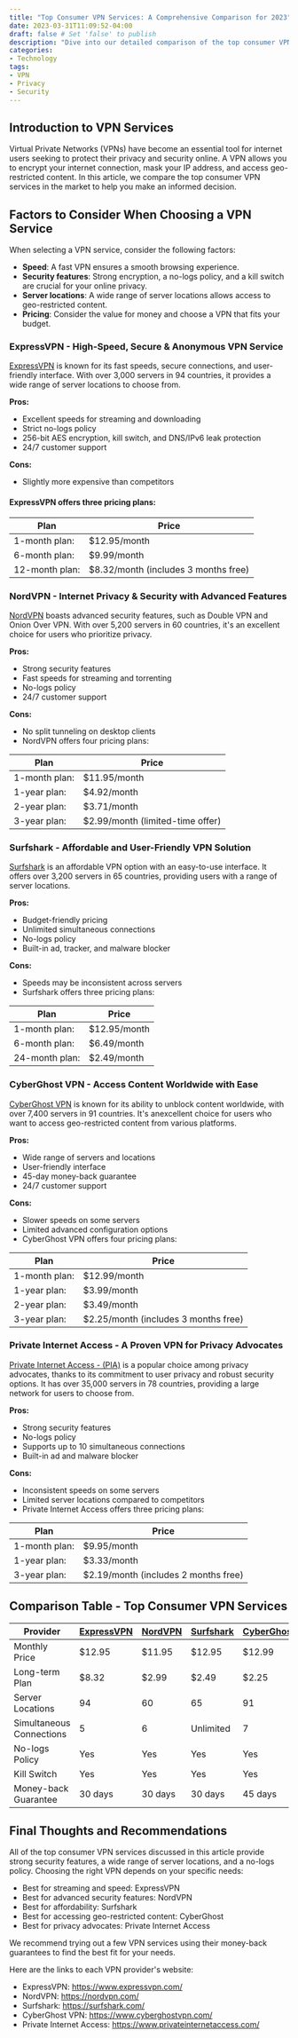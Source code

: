 ```yaml
---
title: "Top Consumer VPN Services: A Comprehensive Comparison for 2023"
date: 2023-03-31T11:09:52-04:00
draft: false # Set 'false' to publish
description: "Dive into our detailed comparison of the top consumer VPN services in 2023, as we help you choose the right VPN for your needs. Explore features, pricing, and more to find the perfect fit."
categories:
- Technology
tags:
- VPN
- Privacy
- Security
---
```


## Introduction to VPN Services

Virtual Private Networks (VPNs) have become an essential tool for internet users seeking to protect their privacy and security online. A VPN allows you to encrypt your internet connection, mask your IP address, and access geo-restricted content. In this article, we compare the top consumer VPN services in the market to help you make an informed decision.

## Factors to Consider When Choosing a VPN Service

When selecting a VPN service, consider the following factors:

* **Speed**: A fast VPN ensures a smooth browsing experience.
* **Security features**: Strong encryption, a no-logs policy, and a kill switch are crucial for your online privacy.
* **Server locations**: A wide range of server locations allows access to geo-restricted content.
* **Pricing**: Consider the value for money and choose a VPN that fits your budget.

### ExpressVPN - High-Speed, Secure & Anonymous VPN Service

[ExpressVPN](https://www.expressvpn.com/) is known for its fast speeds, secure connections, and user-friendly interface. With over 3,000 servers in 94 countries, it provides a wide range of server locations to choose from.

**Pros:**

* Excellent speeds for streaming and downloading
* Strict no-logs policy
* 256-bit AES encryption, kill switch, and DNS/IPv6 leak protection
* 24/7 customer support

**Cons:**

* Slightly more expensive than competitors

#### ExpressVPN offers three pricing plans:

Plan | Price
-- | --
1-month plan: | $12.95/month
6-month plan: | $9.99/month
12-month plan: | $8.32/month (includes 3 months free)

### NordVPN - Internet Privacy & Security with Advanced Features

[NordVPN](https://nordvpn.com/) boasts advanced security features, such as Double VPN and Onion Over VPN. With over 5,200 servers in 60 countries, it's an excellent choice for users who prioritize privacy.

**Pros:**

* Strong security features
* Fast speeds for streaming and torrenting
* No-logs policy
* 24/7 customer support

**Cons:**

* No split tunneling on desktop clients
* NordVPN offers four pricing plans:

Plan | Price
-- | --
1-month plan: | $11.95/month
1-year plan: | $4.92/month
2-year plan: | $3.71/month
3-year plan: | $2.99/month (limited-time offer)

### Surfshark - Affordable and User-Friendly VPN Solution

[Surfshark](https://surfshark.com/) is an affordable VPN option with an easy-to-use interface. It offers over 3,200 servers in 65 countries, providing users with a range of server locations.

**Pros:**

* Budget-friendly pricing
* Unlimited simultaneous connections
* No-logs policy
* Built-in ad, tracker, and malware blocker

**Cons:**

* Speeds may be inconsistent across servers
* Surfshark offers three pricing plans:

Plan | Price
-- | --
1-month plan: | $12.95/month
6-month plan: | $6.49/month
24-month plan: | $2.49/month

### CyberGhost VPN - Access Content Worldwide with Ease

[CyberGhost VPN](https://www.cyberghostvpn.com/) is known for its ability to unblock content worldwide, with over 7,400 servers in 91 countries. It's anexcellent choice for users who want to access geo-restricted content from various platforms.

**Pros:**

* Wide range of servers and locations
* User-friendly interface
* 45-day money-back guarantee
* 24/7 customer support

**Cons:**

* Slower speeds on some servers
* Limited advanced configuration options
* CyberGhost VPN offers four pricing plans:

Plan | Price
-- | --
1-month plan: | $12.99/month
1-year plan: | $3.99/month
2-year plan: | $3.49/month
3-year plan: | $2.25/month (includes 3 months free)

### Private Internet Access - A Proven VPN for Privacy Advocates

[Private Internet Access - (PIA)](https://www.privateinternetaccess.com/) is a popular choice among privacy advocates, thanks to its commitment to user privacy and robust security options. It has over 35,000 servers in 78 countries, providing a large network for users to choose from.

**Pros:**

* Strong security features
* No-logs policy
* Supports up to 10 simultaneous connections
* Built-in ad and malware blocker

**Cons:**

* Inconsistent speeds on some servers
* Limited server locations compared to competitors
* Private Internet Access offers three pricing plans:

Plan | Price
-- | --
1-month plan: | $9.95/month
1-year plan: | $3.33/month
3-year plan: | $2.19/month (includes 2 months free)

## Comparison Table - Top Consumer VPN Services

| Provider          | [ExpressVPN](https://www.expressvpn.com/) | [NordVPN](https://nordvpn.com/) | [Surfshark](https://surfshark.com/) | [CyberGhost](https://www.cyberghostvpn.com/) | [PIA](https://www.privateinternetaccess.com/)          |
|-------------------|------------|---------|-----------|------------|--------------|
| Monthly Price     | $12.95     | $11.95  | $12.95    | $12.99     | $9.95        |
| Long-term Plan    | $8.32      | $2.99   | $2.49     | $2.25      | $2.19        |
| Server Locations  | 94         | 60      | 65        | 91         | 78           |
| Simultaneous Connections | 5    | 6       | Unlimited | 7          | 10           |
| No-logs Policy    | Yes        | Yes     | Yes       | Yes        | Yes          |
| Kill Switch       | Yes        | Yes     | Yes       | Yes        | Yes          |
| Money-back Guarantee | 30 days | 30 days | 30 days   | 45 days    | 30 days      |


## Final Thoughts and Recommendations

All of the top consumer VPN services discussed in this article provide strong security features, a wide range of server locations, and a no-logs policy. Choosing the right VPN depends on your specific needs:

* Best for streaming and speed: ExpressVPN
* Best for advanced security features: NordVPN
* Best for affordability: Surfshark
* Best for accessing geo-restricted content: CyberGhost
* Best for privacy advocates: Private Internet Access

We recommend trying out a few VPN services using their money-back guarantees to find the best fit for your needs.

Here are the links to each VPN provider's website:

* ExpressVPN: https://www.expressvpn.com/
* NordVPN: https://nordvpn.com/
* Surfshark: https://surfshark.com/
* CyberGhost VPN: https://www.cyberghostvpn.com/
* Private Internet Access: https://www.privateinternetaccess.com/

